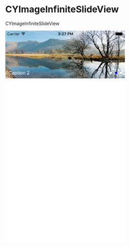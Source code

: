 # CYImageInfiniteSlideView
CYImageInfiniteSlideView

![Demo Screenshot](ImageInfiniteSlideViewDemo/ImageInfiniteSlideViewDemo/Images/screenshot.png)
